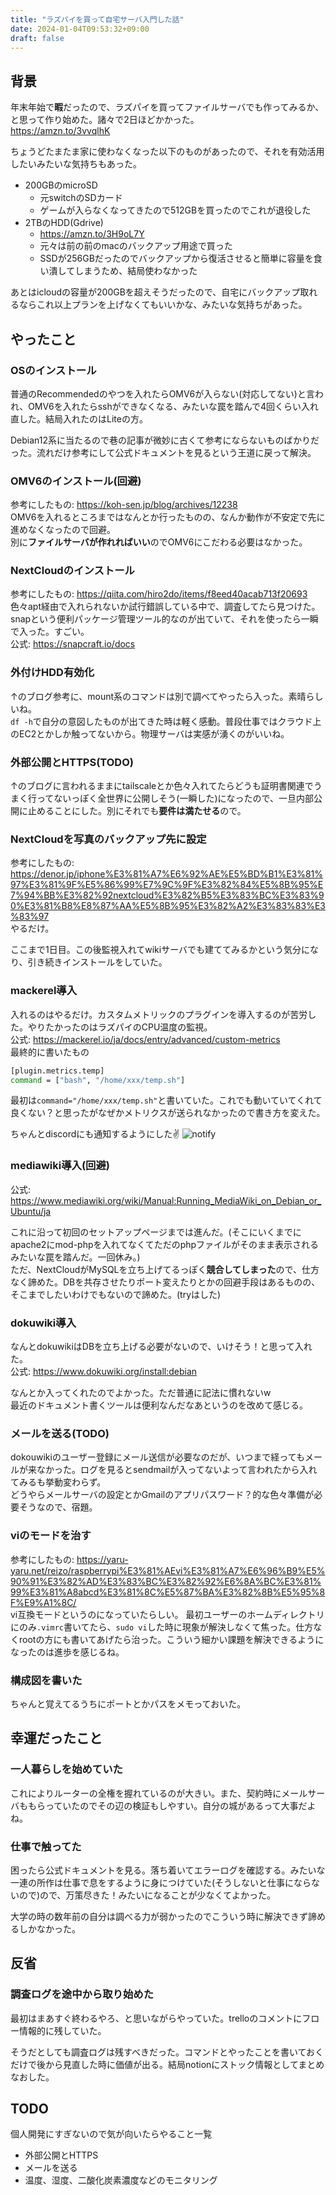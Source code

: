 ```yaml
---
title: "ラズパイを買って自宅サーバ入門した話"
date: 2024-01-04T09:53:32+09:00
draft: false
---
```


## 背景
年末年始で**暇**だったので、ラズパイを買ってファイルサーバでも作ってみるか、と思って作り始めた。諸々で2日ほどかかった。  
https://amzn.to/3vvqlhK

ちょうどたまたま家に使わなくなった以下のものがあったので、それを有効活用したいみたいな気持ちもあった。
* 200GBのmicroSD
  * 元switchのSDカード
  * ゲームが入らなくなってきたので512GBを買ったのでこれが退役した
* 2TBのHDD(Gdrive)
  * https://amzn.to/3H9oL7Y
  * 元々は前の前のmacのバックアップ用途で買った
  * SSDが256GBだったのでバックアップから復活させると簡単に容量を食い潰してしまうため、結局使わなかった

あとはicloudの容量が200GBを超えそうだったので、自宅にバックアップ取れるならこれ以上プランを上げなくてもいいかな、みたいな気持ちがあった。

## やったこと
### OSのインストール
普通のRecommendedのやつを入れたらOMV6が入らない(対応してない)と言われ、OMV6を入れたらsshができなくなる、みたいな罠を踏んで4回くらい入れ直した。結局入れたのはLiteの方。

Debian12系に当たるので巷の記事が微妙に古くて参考にならないものばかりだった。流れだけ参考にして公式ドキュメントを見るという王道に戻って解決。

### OMV6のインストール(回避)
参考にしたもの: https://koh-sen.jp/blog/archives/12238  
OMV6を入れるところまではなんとか行ったものの、なんか動作が不安定で先に進めなくなったので回避。  
別に**ファイルサーバが作れればいい**のでOMV6にこだわる必要はなかった。

### NextCloudのインストール
参考にしたもの: https://qiita.com/hiro2do/items/f8eed40acab713f20693  
色々apt経由で入れられないか試行錯誤している中で、調査してたら見つけた。snapという便利パッケージ管理ツール的なのが出ていて、それを使ったら一瞬で入った。すごい。  
公式: https://snapcraft.io/docs  

### 外付けHDD有効化
↑のブログ参考に、mount系のコマンドは別で調べてやったら入った。素晴らしいね。  
`df -h`で自分の意図したものが出てきた時は軽く感動。普段仕事ではクラウド上のEC2とかしか触ってないから。物理サーバは実感が湧くのがいいね。

### 外部公開とHTTPS(TODO)
↑のブログに言われるままにtailscaleとか色々入れてたらどうも証明書関連でうまく行ってないっぽく全世界に公開しそう(一瞬した)になったので、一旦内部公開に止めることにした。別にそれでも**要件は満たせる**ので。

### NextCloudを写真のバックアップ先に設定
参考にしたもの: https://denor.jp/iphone%E3%81%A7%E6%92%AE%E5%BD%B1%E3%81%97%E3%81%9F%E5%86%99%E7%9C%9F%E3%82%84%E5%8B%95%E7%94%BB%E3%82%92nextcloud%E3%82%B5%E3%83%BC%E3%83%90%E3%81%B8%E8%87%AA%E5%8B%95%E3%82%A2%E3%83%83%E3%83%97  
やるだけ。

ここまで1日目。この後監視入れてwikiサーバでも建ててみるかという気分になり、引き続きインストールをしていた。

### mackerel導入
入れるのはやるだけ。カスタムメトリックのプラグインを導入するのが苦労した。やりたかったのはラズパイのCPU温度の監視。  
公式: https://mackerel.io/ja/docs/entry/advanced/custom-metrics  
最終的に書いたもの
```bash
[plugin.metrics.temp]
command = ["bash", "/home/xxx/temp.sh"]
```
最初は`command="/home/xxx/temp.sh"`と書いていた。これでも動いていてくれて良くない？と思ったがなぜかメトリクスが送られなかったので書き方を変えた。

ちゃんとdiscordにも通知するようにした✌️
![notify](images/mackerel.jpeg)

### mediawiki導入(回避)
公式: https://www.mediawiki.org/wiki/Manual:Running_MediaWiki_on_Debian_or_Ubuntu/ja

これに沿って初回のセットアップページまでは進んだ。(そこにいくまでにapache2にmod-phpを入れてなくてただのphpファイルがそのまま表示されるみたいな罠を踏んだ。一回休み。)  
ただ、NextCloudがMySQLを立ち上げてるっぽく**競合してしまった**ので、仕方なく諦めた。DBを共存させたりポート変えたりとかの回避手段はあるものの、そこまでしたいわけでもないので諦めた。(tryはした)

### dokuwiki導入
なんとdokuwikiはDBを立ち上げる必要がないので、いけそう！と思って入れた。  
公式: https://www.dokuwiki.org/install:debian

なんとか入ってくれたのでよかった。ただ普通に記法に慣れないw  
最近のドキュメント書くツールは便利なんだなあというのを改めて感じる。

### メールを送る(TODO)
dokouwikiのユーザー登録にメール送信が必要なのだが、いつまで経ってもメールが来なかった。ログを見るとsendmailが入ってないよって言われたから入れてみるも挙動変わらず。    
どうやらメールサーバの設定とかGmailのアプリパスワード？的な色々準備が必要そうなので、宿題。

### viのモードを治す
参考にしたもの: https://yaru-yaru.net/reizo/raspberrypi%E3%81%AEvi%E3%81%A7%E6%96%B9%E5%90%91%E3%82%AD%E3%83%BC%E3%82%92%E6%8A%BC%E3%81%99%E3%81%A8abcd%E3%81%8C%E5%87%BA%E3%82%8B%E5%95%8F%E9%A1%8C/  
vi互換モードというのになっていたらしい。
最初ユーザーのホームディレクトリにのみ`.vimrc`書いてたら、`sudo vi`した時に現象が解決しなくて焦った。仕方なくrootの方にも書いてあげたら治った。こういう細かい課題を解決できるようになったのは進歩を感じるね。

### 構成図を書いた
ちゃんと覚えてるうちにポートとかパスをメモっておいた。

## 幸運だったこと
### 一人暮らしを始めていた
これによりルーターの全権を握れているのが大きい。また、契約時にメールサーバももらっていたのでその辺の検証もしやすい。自分の城があるって大事だよね。

### 仕事で触ってた
困ったら公式ドキュメントを見る。落ち着いてエラーログを確認する。みたいな一連の所作は仕事で息をするように身につけていた(そうしないと仕事にならないので)ので、万策尽きた！みたいになることが少なくてよかった。

大学の時の数年前の自分は調べる力が弱かったのでこういう時に解決できず諦めるしかなかった。


## 反省
### 調査ログを途中から取り始めた
最初はまあすぐ終わるやろ、と思いながらやっていた。trelloのコメントにフロー情報的に残していた。

そうだとしても調査ログは残すべきだった。コマンドとやったことを書いておくだけで後から見直した時に価値が出る。結局notionにストック情報としてまとめなおした。

## TODO
個人開発にすぎないので気が向いたらやること一覧
* 外部公開とHTTPS
* メールを送る
* 温度、湿度、二酸化炭素濃度などのモニタリング
